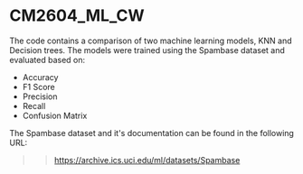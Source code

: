 # CM2604_ML_CW

The code contains a comparison of two machine learning models, KNN and Decision trees. The models were trained using the Spambase dataset and evaluated based on:
- Accuracy
- F1 Score
- Precision 
- Recall
- Confusion Matrix

The Spambase dataset and it's documentation can be found in the following URL:
>> https://archive.ics.uci.edu/ml/datasets/Spambase
